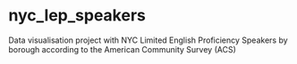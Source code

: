 # nyc_lep_speakers
Data visualisation project with NYC Limited English Proficiency Speakers by borough according to the American Community Survey (ACS)
